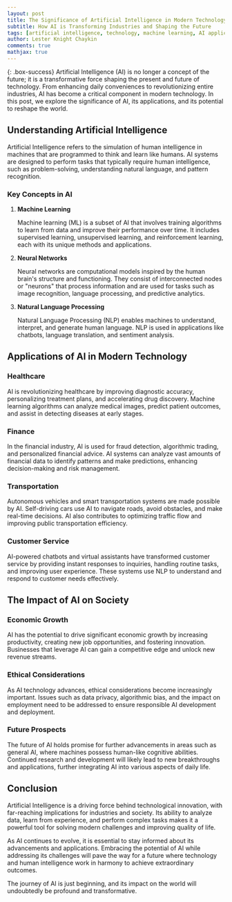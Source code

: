 ```yaml
---
layout: post
title: The Significance of Artificial Intelligence in Modern Technology
subtitle: How AI is Transforming Industries and Shaping the Future
tags: [artificial intelligence, technology, machine learning, AI applications]
author: Lester Knight Chaykin
comments: true
mathjax: true
---
```


{: .box-success}
Artificial Intelligence (AI) is no longer a concept of the future; it is a transformative force shaping the present and future of technology. From enhancing daily conveniences to revolutionizing entire industries, AI has become a critical component in modern technology. In this post, we explore the significance of AI, its applications, and its potential to reshape the world.

## Understanding Artificial Intelligence

Artificial Intelligence refers to the simulation of human intelligence in machines that are programmed to think and learn like humans. AI systems are designed to perform tasks that typically require human intelligence, such as problem-solving, understanding natural language, and pattern recognition.

### Key Concepts in AI

1. **Machine Learning**

   Machine learning (ML) is a subset of AI that involves training algorithms to learn from data and improve their performance over time. It includes supervised learning, unsupervised learning, and reinforcement learning, each with its unique methods and applications.

2. **Neural Networks**

   Neural networks are computational models inspired by the human brain's structure and functioning. They consist of interconnected nodes or "neurons" that process information and are used for tasks such as image recognition, language processing, and predictive analytics.

3. **Natural Language Processing**

   Natural Language Processing (NLP) enables machines to understand, interpret, and generate human language. NLP is used in applications like chatbots, language translation, and sentiment analysis.

## Applications of AI in Modern Technology

### Healthcare

AI is revolutionizing healthcare by improving diagnostic accuracy, personalizing treatment plans, and accelerating drug discovery. Machine learning algorithms can analyze medical images, predict patient outcomes, and assist in detecting diseases at early stages.

### Finance

In the financial industry, AI is used for fraud detection, algorithmic trading, and personalized financial advice. AI systems can analyze vast amounts of financial data to identify patterns and make predictions, enhancing decision-making and risk management.

### Transportation

Autonomous vehicles and smart transportation systems are made possible by AI. Self-driving cars use AI to navigate roads, avoid obstacles, and make real-time decisions. AI also contributes to optimizing traffic flow and improving public transportation efficiency.

### Customer Service

AI-powered chatbots and virtual assistants have transformed customer service by providing instant responses to inquiries, handling routine tasks, and improving user experience. These systems use NLP to understand and respond to customer needs effectively.

## The Impact of AI on Society

### Economic Growth

AI has the potential to drive significant economic growth by increasing productivity, creating new job opportunities, and fostering innovation. Businesses that leverage AI can gain a competitive edge and unlock new revenue streams.

### Ethical Considerations

As AI technology advances, ethical considerations become increasingly important. Issues such as data privacy, algorithmic bias, and the impact on employment need to be addressed to ensure responsible AI development and deployment.

### Future Prospects

The future of AI holds promise for further advancements in areas such as general AI, where machines possess human-like cognitive abilities. Continued research and development will likely lead to new breakthroughs and applications, further integrating AI into various aspects of daily life.

## Conclusion

Artificial Intelligence is a driving force behind technological innovation, with far-reaching implications for industries and society. Its ability to analyze data, learn from experience, and perform complex tasks makes it a powerful tool for solving modern challenges and improving quality of life.

As AI continues to evolve, it is essential to stay informed about its advancements and applications. Embracing the potential of AI while addressing its challenges will pave the way for a future where technology and human intelligence work in harmony to achieve extraordinary outcomes.

The journey of AI is just beginning, and its impact on the world will undoubtedly be profound and transformative.
